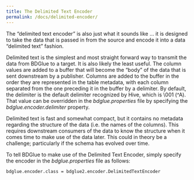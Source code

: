 ```yaml
---
title: The Delimited Text Encoder
permalink: /docs/delimited-encoder/
---
```

The “delimited text encoder” is also just what it sounds like … it is 
designed to take the data that is passed in from the source and encode it into 
a data “delimited text” fashion. 

Delimited text is the simplest and most straight forward way to transmit the 
data from BDGlue to a target. It is also likely the least useful. The column 
values are added to a buffer that will become the “body” of the data that 
is sent downstream by a publisher. Columns are added to the buffer in the order 
they are represented in the table metadata, with each column separated from the 
one preceding it in the buffer by a delimiter. By default, the delimiter is the 
default delimiter recognized by Hive, which is \001 (^A). That value can be 
overridden in the _bdglue.properties_ file by specifying the 
_bdglue.encoder.delimiter_ property.

Delimited text is fast and somewhat compact, but it contains no metadata 
regarding the structure of the data (i.e. the names of the columns). This 
requires downstream consumers of the data to know the structure when it comes 
time to make use of the data later. This could in theory be a challenge; 
particularly if the schema has evolved over time.

To tell BDGlue to make use of the Delimited Text Encoder, simply specify the 
encoder in the _bdglue.properties_ file as follows:

    bdglue.encoder.class = bdglue2.encoder.DelimitedTextEncoder



